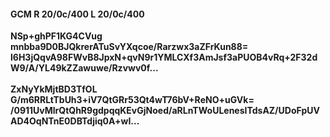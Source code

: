#### GCM R 20/0c/400 L 20/0c/400
**NSp+ghPF1KG4CVug**<br/>**mnbba9D0BJQkrerATuSvYXqcoe/Rarzwx3aZFrKun88=**<br/>**l6H3jQqvA98FWvB8JpxN+qvN9r1YMLCXf3AmJsf3aPUOB4vRq+2F32dW9/A/YL49kZZawuwe/Rzvwv0f...**<br/><br/>
**ZxNyYkMjtBD3TfOL**<br/>**G/m6RRLtTbUh3+iV7QtGRr53Qt4wT76bV+ReNO+uGVk=**<br/>**/0911UvMlrQtQhR9gdpqqKEvGjNoed/aRLnTWoULenesITdsAZ/UDoFpUVAD4OqNTnE0DBTdjiq0A+wI...**